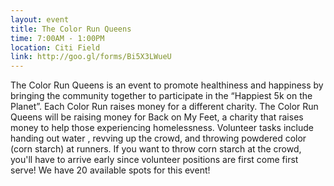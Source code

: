 ```yaml
---
layout: event
title: The Color Run Queens
time: 7:00AM - 1:00PM
location: Citi Field
link: http://goo.gl/forms/Bi5X3LWueU
---
```

The Color Run Queens is an event to promote healthiness and happiness by bringing the community together to participate in the “Happiest 5k on the Planet”. Each Color Run raises money for a different charity. The Color Run Queens will be raising money for Back on My Feet, a charity that raises money to help those experiencing homelessness. Volunteer tasks include handing out water , revving up the crowd, and throwing powdered color (corn starch) at runners. If you want to throw corn starch at the crowd, you'll have to arrive early since volunteer positions are first come first serve! We have 20 available spots for this event!